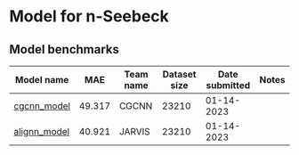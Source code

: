 # Model for n-Seebeck

<h2>Model benchmarks</h2>

<table style="width:100%" id="j_table">
 <thead>
  <tr>
    <th>Model name</th>
   <!-- <th>Method</th>-->
    <th>MAE</th>
    <th>Team name</th>
    <th>Dataset size</th>
    <th>Date submitted</th>
    <th>Notes</th>
  </tr>
 </thead>
<!--table_content--><tr><td><a href="https://github.com/txie-93/cgcnn" target="_blank">cgcnn_model</a></td><td>49.317</td><td>CGCNN</td><td>23210</td><td>01-14-2023</td><td></td></tr><!--table_content--><tr><td><a href="https://github.com/usnistgov/alignn" target="_blank">alignn_model</a></td><td>40.921</td><td>JARVIS</td><td>23210</td><td>01-14-2023</td><td></td></tr><!--table_content-->
</table>